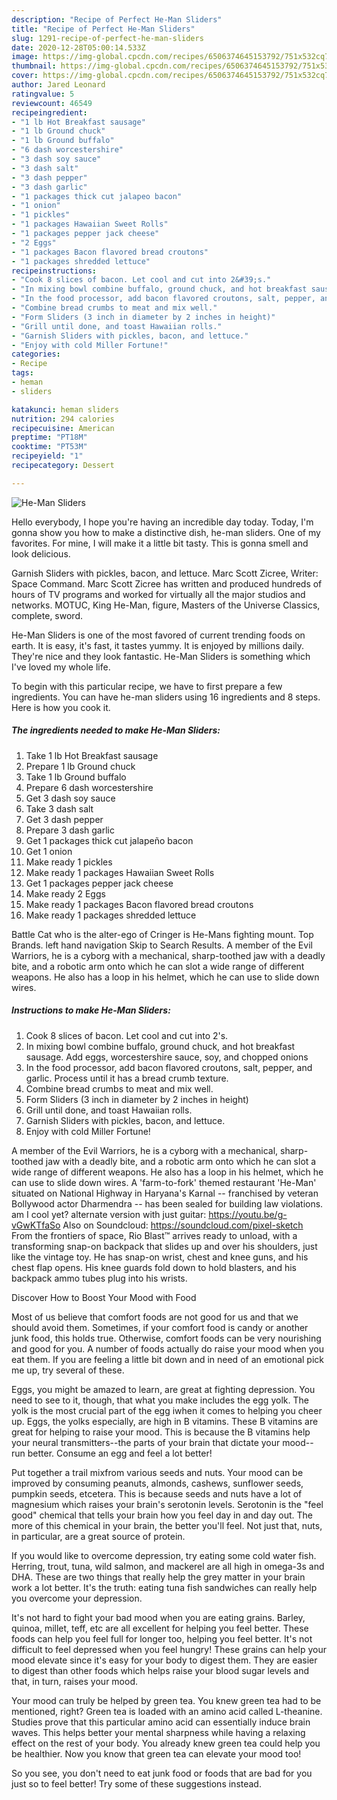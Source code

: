 ```yaml
---
description: "Recipe of Perfect He-Man Sliders"
title: "Recipe of Perfect He-Man Sliders"
slug: 1291-recipe-of-perfect-he-man-sliders
date: 2020-12-28T05:00:14.533Z
image: https://img-global.cpcdn.com/recipes/6506374645153792/751x532cq70/he-man-sliders-recipe-main-photo.jpg
thumbnail: https://img-global.cpcdn.com/recipes/6506374645153792/751x532cq70/he-man-sliders-recipe-main-photo.jpg
cover: https://img-global.cpcdn.com/recipes/6506374645153792/751x532cq70/he-man-sliders-recipe-main-photo.jpg
author: Jared Leonard
ratingvalue: 5
reviewcount: 46549
recipeingredient:
- "1 lb Hot Breakfast sausage"
- "1 lb Ground chuck"
- "1 lb Ground buffalo"
- "6 dash worcestershire"
- "3 dash soy sauce"
- "3 dash salt"
- "3 dash pepper"
- "3 dash garlic"
- "1 packages thick cut jalapeo bacon"
- "1 onion"
- "1 pickles"
- "1 packages Hawaiian Sweet Rolls"
- "1 packages pepper jack cheese"
- "2 Eggs"
- "1 packages Bacon flavored bread croutons"
- "1 packages shredded lettuce"
recipeinstructions:
- "Cook 8 slices of bacon. Let cool and cut into 2&#39;s."
- "In mixing bowl combine buffalo, ground chuck, and hot breakfast sausage. Add eggs, worcestershire sauce, soy, and chopped onions"
- "In the food processor, add bacon flavored croutons, salt, pepper, and garlic. Process until it has a bread crumb texture."
- "Combine bread crumbs to meat and mix well."
- "Form Sliders (3 inch in diameter by 2 inches in height)"
- "Grill until done, and toast Hawaiian rolls."
- "Garnish Sliders with pickles, bacon, and lettuce."
- "Enjoy with cold Miller Fortune!"
categories:
- Recipe
tags:
- heman
- sliders

katakunci: heman sliders 
nutrition: 294 calories
recipecuisine: American
preptime: "PT18M"
cooktime: "PT53M"
recipeyield: "1"
recipecategory: Dessert

---
```



![He-Man Sliders](https://img-global.cpcdn.com/recipes/6506374645153792/751x532cq70/he-man-sliders-recipe-main-photo.jpg)

Hello everybody, I hope you're having an incredible day today. Today, I'm gonna show you how to make a distinctive dish, he-man sliders. One of my favorites. For mine, I will make it a little bit tasty. This is gonna smell and look delicious.

Garnish Sliders with pickles, bacon, and lettuce. Marc Scott Zicree, Writer: Space Command. Marc Scott Zicree has written and produced hundreds of hours of TV programs and worked for virtually all the major studios and networks. MOTUC, King He-Man, figure, Masters of the Universe Classics, complete, sword.

He-Man Sliders is one of the most favored of current trending foods on earth. It is easy, it's fast, it tastes yummy. It is enjoyed by millions daily. They're nice and they look fantastic. He-Man Sliders is something which I've loved my whole life.


To begin with this particular recipe, we have to first prepare a few ingredients. You can have he-man sliders using 16 ingredients and 8 steps. Here is how you cook it.

<!--inarticleads1-->

##### The ingredients needed to make He-Man Sliders:

1. Take 1 lb Hot Breakfast sausage
1. Prepare 1 lb Ground chuck
1. Take 1 lb Ground buffalo
1. Prepare 6 dash worcestershire
1. Get 3 dash soy sauce
1. Take 3 dash salt
1. Get 3 dash pepper
1. Prepare 3 dash garlic
1. Get 1 packages thick cut jalapeño bacon
1. Get 1 onion
1. Make ready 1 pickles
1. Make ready 1 packages Hawaiian Sweet Rolls
1. Get 1 packages pepper jack cheese
1. Make ready 2 Eggs
1. Make ready 1 packages Bacon flavored bread croutons
1. Make ready 1 packages shredded lettuce


Battle Cat who is the alter-ego of Cringer is He-Mans fighting mount. Top Brands. left hand navigation Skip to Search Results. A member of the Evil Warriors, he is a cyborg with a mechanical, sharp-toothed jaw with a deadly bite, and a robotic arm onto which he can slot a wide range of different weapons. He also has a loop in his helmet, which he can use to slide down wires. 

<!--inarticleads2-->

##### Instructions to make He-Man Sliders:

1. Cook 8 slices of bacon. Let cool and cut into 2&#39;s.
1. In mixing bowl combine buffalo, ground chuck, and hot breakfast sausage. Add eggs, worcestershire sauce, soy, and chopped onions
1. In the food processor, add bacon flavored croutons, salt, pepper, and garlic. Process until it has a bread crumb texture.
1. Combine bread crumbs to meat and mix well.
1. Form Sliders (3 inch in diameter by 2 inches in height)
1. Grill until done, and toast Hawaiian rolls.
1. Garnish Sliders with pickles, bacon, and lettuce.
1. Enjoy with cold Miller Fortune!


A member of the Evil Warriors, he is a cyborg with a mechanical, sharp-toothed jaw with a deadly bite, and a robotic arm onto which he can slot a wide range of different weapons. He also has a loop in his helmet, which he can use to slide down wires. A &#39;farm-to-fork&#39; themed restaurant &#39;He-Man&#39; situated on National Highway in Haryana&#39;s Karnal -- franchised by veteran Bollywood actor Dharmendra -- has been sealed for building law violations. am I cool yet? alternate version with just guitar: https://youtu.be/g-vGwKTfaSo Also on Soundcloud: https://soundcloud.com/pixel-sketch From the frontiers of space, Rio Blast™ arrives ready to unload, with a transforming snap-on backpack that slides up and over his shoulders, just like the vintage toy. He has snap-on wrist, chest and knee guns, and his chest flap opens. His knee guards fold down to hold blasters, and his backpack ammo tubes plug into his wrists. 

Discover How to Boost Your Mood with Food


Most of us believe that comfort foods are not good for us and that we should avoid them. Sometimes, if your comfort food is candy or another junk food, this holds true. Otherwise, comfort foods can be very nourishing and good for you. A number of foods actually do raise your mood when you eat them. If you are feeling a little bit down and in need of an emotional pick me up, try several of these.

Eggs, you might be amazed to learn, are great at fighting depression. You need to see to it, though, that what you make includes the egg yolk. The yolk is the most crucial part of the egg iwhen it comes to helping you cheer up. Eggs, the yolks especially, are high in B vitamins. These B vitamins are great for helping to raise your mood. This is because the B vitamins help your neural transmitters--the parts of your brain that dictate your mood--run better. Consume an egg and feel a lot better!

Put together a trail mixfrom various seeds and nuts. Your mood can be improved by consuming peanuts, almonds, cashews, sunflower seeds, pumpkin seeds, etcetera. This is because seeds and nuts have a lot of magnesium which raises your brain's serotonin levels. Serotonin is the "feel good" chemical that tells your brain how you feel day in and day out. The more of this chemical in your brain, the better you'll feel. Not just that, nuts, in particular, are a great source of protein.

If you would like to overcome depression, try eating some cold water fish. Herring, trout, tuna, wild salmon, and mackerel are all high in omega-3s and DHA. These are two things that really help the grey matter in your brain work a lot better. It's the truth: eating tuna fish sandwiches can really help you overcome your depression. 

It's not hard to fight your bad mood when you are eating grains. Barley, quinoa, millet, teff, etc are all excellent for helping you feel better. These foods can help you feel full for longer too, helping you feel better. It's not difficult to feel depressed when you feel hungry! These grains can help your mood elevate since it's easy for your body to digest them. They are easier to digest than other foods which helps raise your blood sugar levels and that, in turn, raises your mood.

Your mood can truly be helped by green tea. You knew green tea had to be mentioned, right? Green tea is loaded with an amino acid called L-theanine. Studies prove that this particular amino acid can essentially induce brain waves. This helps better your mental sharpness while having a relaxing effect on the rest of your body. You already knew green tea could help you be healthier. Now you know that green tea can elevate your mood too!

So you see, you don't need to eat junk food or foods that are bad for you just so to feel better! Try  some  of  these  suggestions  instead.

